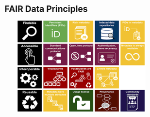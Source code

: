 # FAIR Data Principles



<div data-full-width="true">

<figure><img src="../../../.gitbook/assets/image (16).png" alt=""><figcaption></figcaption></figure>

</div>
